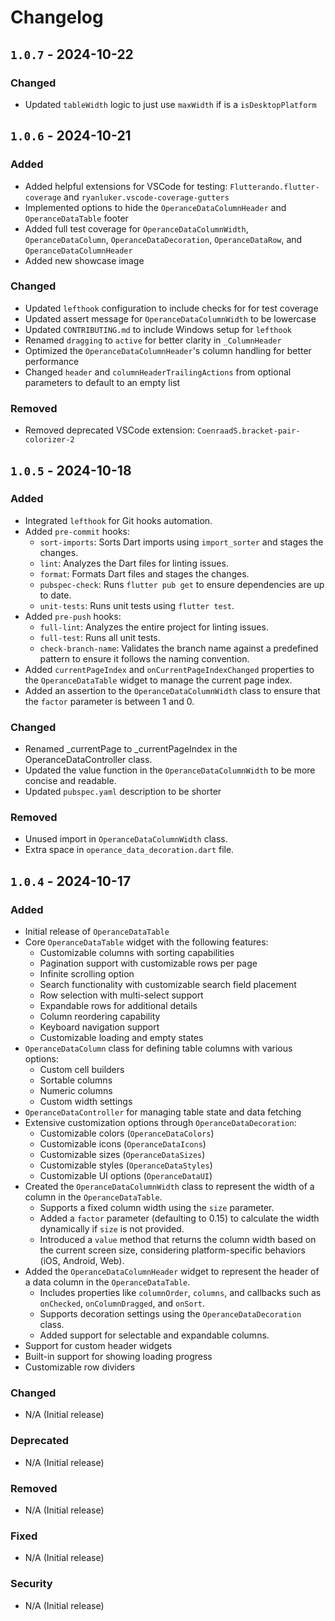 # Changelog

## `1.0.7` - 2024-10-22

### Changed

- Updated `tableWidth` logic to just use `maxWidth` if is a `isDesktopPlatform`

## `1.0.6` - 2024-10-21

### Added

- Added helpful extensions for VSCode for testing: `Flutterando.flutter-coverage` and
  `ryanluker.vscode-coverage-gutters`
- Implemented options to hide the `OperanceDataColumnHeader` and `OperanceDataTable` footer
- Added full test coverage for `OperanceDataColumnWidth`, `OperanceDataColumn`,
  `OperanceDataDecoration`, `OperanceDataRow`, and `OperanceDataColumnHeader`
- Added new showcase image

### Changed

- Updated `lefthook` configuration to include checks for for test coverage
- Updated assert message for `OperanceDataColumnWidth` to be lowercase
- Updated `CONTRIBUTING.md` to include Windows setup for `lefthook`
- Renamed `dragging` to `active` for better clarity in `_ColumnHeader`
- Optimized the `OperanceDataColumnHeader`'s column handling for better performance
- Changed `header` and `columnHeaderTrailingActions` from optional parameters to default to an empty
  list

### Removed

- Removed deprecated VSCode extension: `CoenraadS.bracket-pair-colorizer-2`

## `1.0.5` - 2024-10-18

### Added

- Integrated `lefthook` for Git hooks automation.
- Added `pre-commit` hooks:
  - `sort-imports`: Sorts Dart imports using `import_sorter` and stages the changes.
  - `lint`: Analyzes the Dart files for linting issues.
  - `format`: Formats Dart files and stages the changes.
  - `pubspec-check`: Runs `flutter pub get` to ensure dependencies are up to date.
  - `unit-tests`: Runs unit tests using `flutter test`.
- Added `pre-push` hooks:
  - `full-lint`: Analyzes the entire project for linting issues.
  - `full-test`: Runs all unit tests.
  - `check-branch-name`: Validates the branch name against a predefined pattern to ensure it
     follows the naming convention.
- Added `currentPageIndex` and `onCurrentPageIndexChanged` properties to the `OperanceDataTable`
  widget to manage the current page index.
- Added an assertion to the `OperanceDataColumnWidth` class to ensure that the `factor` parameter is
  between 1 and 0.

### Changed

- Renamed _currentPage to _currentPageIndex in the OperanceDataController class.
- Updated the value function in the `OperanceDataColumnWidth` to be more concise and readable.
- Updated `pubspec.yaml` description to be shorter

### Removed

- Unused import in `OperanceDataColumnWidth` class.
- Extra space in `operance_data_decoration.dart` file.

## `1.0.4` - 2024-10-17

### Added

- Initial release of `OperanceDataTable`
- Core `OperanceDataTable` widget with the following features:
  - Customizable columns with sorting capabilities
  - Pagination support with customizable rows per page
  - Infinite scrolling option
  - Search functionality with customizable search field placement
  - Row selection with multi-select support
  - Expandable rows for additional details
  - Column reordering capability
  - Keyboard navigation support
  - Customizable loading and empty states
- `OperanceDataColumn` class for defining table columns with various options:
  - Custom cell builders
  - Sortable columns
  - Numeric columns
  - Custom width settings
- `OperanceDataController` for managing table state and data fetching
- Extensive customization options through `OperanceDataDecoration`:
  - Customizable colors (`OperanceDataColors`)
  - Customizable icons (`OperanceDataIcons`)
  - Customizable sizes (`OperanceDataSizes`)
  - Customizable styles (`OperanceDataStyles`)
  - Customizable UI options (`OperanceDataUI`)
- Created the `OperanceDataColumnWidth` class to represent the width of a column in the `OperanceDataTable`.
  - Supports a fixed column width using the `size` parameter.
  - Added a `factor` parameter (defaulting to 0.15) to calculate the width dynamically if `size` is not provided.
  - Introduced a `value` method that returns the column width based on the current screen size, considering platform-specific behaviors (iOS, Android, Web).
- Added the `OperanceDataColumnHeader` widget to represent the header of a data column in the `OperanceDataTable`.
  - Includes properties like `columnOrder`, `columns`, and callbacks such as `onChecked`, `onColumnDragged`, and `onSort`.
  - Supports decoration settings using the `OperanceDataDecoration` class.
  - Added support for selectable and expandable columns.
- Support for custom header widgets
- Built-in support for showing loading progress
- Customizable row dividers

### Changed

- N/A (Initial release)

### Deprecated

- N/A (Initial release)

### Removed

- N/A (Initial release)

### Fixed

- N/A (Initial release)

### Security

- N/A (Initial release)
